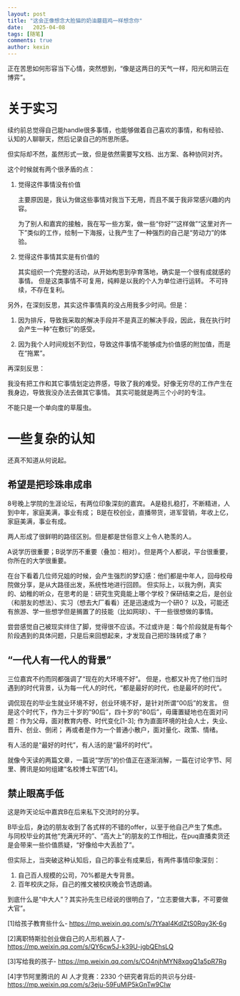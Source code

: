 ```yaml
---
layout: post
title: "这会正像想念大脸猫的奶油蘑菇鸡一样想念你"
date:   2025-04-08
tags: [随笔]
comments: true
author: kexin
---
```

正在苦思如何形容当下心情，突然想到，“像是这两日的天气一样，阳光和阴云在博弈”。
<!-- more -->
# 关于实习
续约前总觉得自己能handle很多事情，也能够做着自己喜欢的事情，和有经验、认知的人聊聊天，然后记录自己的所思所感。

但实际却不然，虽然形式一致，但是依然需要写文档、出方案、各种协同对齐。

这个时候就有两个很矛盾的点：
1. 觉得这件事情没有价值

    主要原因是，我认为做这些事情对我当下无用，而且不属于我非常感兴趣的内容。

    为了别人和嘉宾的接触，我在写一些方案，做一些“你好”“这样做”“这里对齐一下”类似的工作，绘制一下海报，让我产生了一种强烈的自己是“劳动力”的体验。


2. 觉得这件事情其实是有价值的

    其实组织一个完整的活动，从开始构思到孕育落地，确实是一个很有成就感的事情。
    但是这类事情不可复用，纯粹是以我的个人为单位进行运转。
    不可持续，不存在复利。
    
   
另外，在深刻反思，其实这件事情真的没占用我多少时间。但是：
1. 因为排斥，导致我采取的解决手段并不是真正的解决手段，因此，我在执行时会产生一种“在敷衍”的感受。


2. 因为我个人时间规划不到位，导致这件事情不能够成为价值感的附加值，而是在“拖累”。

再深刻反思：

我没有把工作和其它事情划定边界感，导致了我的难受。好像无穷尽的工作产生在我身边，导致我没办法去做其它事情。
其实可能就是两三个小时的专注。

不能只是一个单向度的草履虫。

# 一些复杂的认知
还真不知道从何说起。

## 希望是把珍珠串成串
8号晚上学院的生涯论坛，有两位印象深刻的嘉宾。
A是稳扎稳打，不断精进，人到中年，家庭美满，事业有成；
B是在校创业，直播带货，进军营销，年收上亿，家庭美满，事业有成。

两人形成了很鲜明的路径区别。但是都是世俗意义上令人艳羡的人。

A说学历很重要；B说学历不重要（叠加：相对）。但是两个人都说，平台很重要，你所在的大学很重要。

在台下看着几位师兄姐的时候，会产生强烈的梦幻感：他们都是中年人，回母校母院做分享，是从大路径出发，系统性地进行回顾。
但实际上，以我为例，真实的、幼稚的听众，在思考的是：研究生究竟能上哪个学校？保研结束之后，是创业（和朋友的想法）、实习（想去大厂看看）还是迅速成为一个研0？
以及，可能还有旅游、学一些想学但是搁置了的技能（比如网球）、干一些很想做的事情。

尝尝感觉自己被现实绊住了脚，觉得很不应该。不过或许是：每个阶段就是有每个阶段遇到的具体问题，只是后来回想起来，才发现自己把珍珠转成了串？

## “一代人有一代人的背景”
三位嘉宾不约而同都强调了“现在的大环境不好”。
但是，也都又补充了他们当时遇到的时代背景，认为每一代人的时代，“都是最好的时代，也是最坏的时代”。

调侃现在的毕业生就业环境不好，创业环境不好，是针对所谓“00后”的发言。
但是这个时代下，作为三十岁的“90后”，四十岁的“80后”，毋庸置疑地也在面对问题：作为父母，面对教育内卷、时代变化[1-3];
作为直面环境的社会人士，失业、晋升、创业、倒闭；
再或者是作为一个普通小散户，面对量化、政策、情绪。

有人活的是“最好的时代”，有人活的是“最坏的时代”。

就像今天读的两篇文章，一篇说“学历”的价值正在逐渐消解，一篇在讨论字节、阿里、腾讯是如何组建“名校博士军团”[4]。

## 禁止眼高手低
这是昨天论坛中嘉宾B在后来私下交流时的分享。

B毕业后，身边的朋友收到了各式样的不错的offer，以至于他自己产生了焦虑。
与同校毕业的其他“充满光环的”、“高大上”的朋友的工作相比，在puq直播卖货还是会带来一些价值质疑，“好像给中大丢脸了”。

但实际上，当突破这种认知后，自己的事业有成果后，有两件事情印象深刻：
1. 自己百人规模的公司，70%都是大专背景。
2. 百年校庆之际，自己的推文被校庆晚会节选朗诵。

到底什么是“中大人”？其实孙先生已经说的很明白了，“立志要做大事，不可要做大官”。

[1]给孩子教育些什么-
https://mp.weixin.qq.com/s/7tYaal4KdlZtS0Rqy3K-6g

[2]离职特斯拉创业做自己的人形机器人了-
https://mp.weixin.qq.com/s/QY6cw5J-k39U-jgbQEhsLQ

[3]写给我的孩子-
https://mp.weixin.qq.com/s/CO4njhMYN8xqgQ1a5pR7Rg

[4]字节阿里腾讯的 AI 人才竞赛：2330 个研究者背后的共识与分歧-
https://mp.weixin.qq.com/s/3eju-59FuMiP5kGnTw9CIw